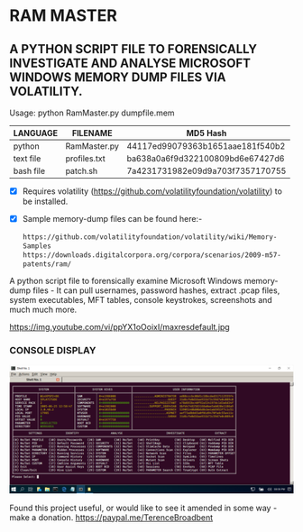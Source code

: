 # RAM MASTER
## A PYTHON SCRIPT FILE TO FORENSICALLY INVESTIGATE AND ANALYSE MICROSOFT WINDOWS MEMORY DUMP FILES VIA VOLATILITY.

Usage: python RamMaster.py dumpfile.mem

| LANGUAGE  | FILENAME         | MD5 Hash                         |
|------     |------            | -------                          |
| python    | RamMaster.py     | 44117ed99079363b1651aae181f540b2 |
| text file | profiles.txt     | ba638a0a6f9d322100809bd6e67427d6 |
| bash file | patch.sh         | 7a4231731982e09d9a703f7357170755 |

- [x] Requires volatility (https://github.com/volatilityfoundation/volatility) to be installed.
- [x] Sample memory-dump files can be found here:-</br>

      https://github.com/volatilityfoundation/volatility/wiki/Memory-Samples
      https://downloads.digitalcorpora.org/corpora/scenarios/2009-m57-patents/ram/

A python script file to forensically examine Microsoft Windows memory-dump files - It can pull usernames, password hashes, extract .pcap files, system executables, MFT tables, console keystrokes, screenshots and much much more.

https://img.youtube.com/vi/ppYX1oOoixI/maxresdefault.jpg

### CONSOLE DISPLAY
![Screenshot](picture2.png)

Found this project useful, or would like to see it amended in some way - make a donation.
https://paypal.me/TerenceBroadbent
